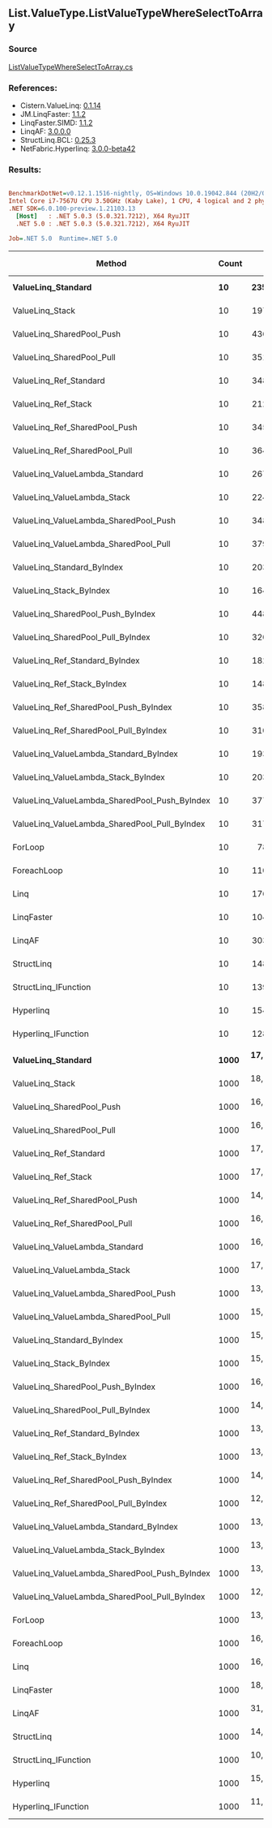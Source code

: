 ﻿## List.ValueType.ListValueTypeWhereSelectToArray

### Source
[ListValueTypeWhereSelectToArray.cs](../LinqBenchmarks/List/ValueType/ListValueTypeWhereSelectToArray.cs)

### References:
- Cistern.ValueLinq: [0.1.14](https://www.nuget.org/packages/Cistern.ValueLinq/0.1.14)
- JM.LinqFaster: [1.1.2](https://www.nuget.org/packages/JM.LinqFaster/1.1.2)
- LinqFaster.SIMD: [1.1.2](https://www.nuget.org/packages/LinqFaster.SIMD/1.0.3)
- LinqAF: [3.0.0.0](https://www.nuget.org/packages/LinqAF/3.0.0.0)
- StructLinq.BCL: [0.25.3](https://www.nuget.org/packages/StructLinq.BCL/0.25.3)
- NetFabric.Hyperlinq: [3.0.0-beta42](https://www.nuget.org/packages/NetFabric.Hyperlinq/3.0.0-beta42)

### Results:
``` ini

BenchmarkDotNet=v0.12.1.1516-nightly, OS=Windows 10.0.19042.844 (20H2/October2020Update)
Intel Core i7-7567U CPU 3.50GHz (Kaby Lake), 1 CPU, 4 logical and 2 physical cores
.NET SDK=6.0.100-preview.1.21103.13
  [Host]   : .NET 5.0.3 (5.0.321.7212), X64 RyuJIT
  .NET 5.0 : .NET 5.0.3 (5.0.321.7212), X64 RyuJIT

Job=.NET 5.0  Runtime=.NET 5.0  

```
|                                        Method | Count |         Mean |      Error |     StdDev |       Median | Ratio | RatioSD |   Gen 0 | Gen 1 | Gen 2 | Allocated |
|---------------------------------------------- |------ |-------------:|-----------:|-----------:|-------------:|------:|--------:|--------:|------:|------:|----------:|
|                            **ValueLinq_Standard** |    **10** |    **235.96 ns** |   **1.346 ns** |   **1.259 ns** |    **236.08 ns** |  **2.99** |    **0.03** |  **0.0725** |     **-** |     **-** |     **152 B** |
|                               ValueLinq_Stack |    10 |    197.11 ns |   1.599 ns |   1.418 ns |    196.96 ns |  2.50 |    0.03 |  0.0725 |     - |     - |     152 B |
|                     ValueLinq_SharedPool_Push |    10 |    436.14 ns |   1.332 ns |   1.181 ns |    436.12 ns |  5.53 |    0.04 |  0.0725 |     - |     - |     152 B |
|                     ValueLinq_SharedPool_Pull |    10 |    351.13 ns |   1.402 ns |   1.170 ns |    351.15 ns |  4.46 |    0.04 |  0.0725 |     - |     - |     152 B |
|                        ValueLinq_Ref_Standard |    10 |    348.48 ns |   0.995 ns |   0.830 ns |    348.65 ns |  4.42 |    0.03 |  0.0725 |     - |     - |     152 B |
|                           ValueLinq_Ref_Stack |    10 |    212.32 ns |   0.676 ns |   0.564 ns |    212.15 ns |  2.70 |    0.02 |  0.0725 |     - |     - |     152 B |
|                 ValueLinq_Ref_SharedPool_Push |    10 |    345.73 ns |   0.735 ns |   0.652 ns |    345.54 ns |  4.39 |    0.04 |  0.0725 |     - |     - |     152 B |
|                 ValueLinq_Ref_SharedPool_Pull |    10 |    364.56 ns |   1.261 ns |   1.053 ns |    364.84 ns |  4.63 |    0.04 |  0.0725 |     - |     - |     152 B |
|                ValueLinq_ValueLambda_Standard |    10 |    267.61 ns |   3.204 ns |   2.840 ns |    267.83 ns |  3.39 |    0.05 |  0.0725 |     - |     - |     152 B |
|                   ValueLinq_ValueLambda_Stack |    10 |    224.51 ns |   2.315 ns |   2.166 ns |    225.10 ns |  2.85 |    0.04 |  0.0725 |     - |     - |     152 B |
|         ValueLinq_ValueLambda_SharedPool_Push |    10 |    348.30 ns |   0.632 ns |   0.528 ns |    348.32 ns |  4.42 |    0.03 |  0.0725 |     - |     - |     152 B |
|         ValueLinq_ValueLambda_SharedPool_Pull |    10 |    379.98 ns |   2.275 ns |   2.128 ns |    380.22 ns |  4.82 |    0.04 |  0.0725 |     - |     - |     152 B |
|                    ValueLinq_Standard_ByIndex |    10 |    203.69 ns |   0.980 ns |   0.818 ns |    203.71 ns |  2.59 |    0.02 |  0.0725 |     - |     - |     152 B |
|                       ValueLinq_Stack_ByIndex |    10 |    164.63 ns |   1.421 ns |   1.329 ns |    164.39 ns |  2.09 |    0.02 |  0.0725 |     - |     - |     152 B |
|             ValueLinq_SharedPool_Push_ByIndex |    10 |    448.65 ns |   1.115 ns |   0.989 ns |    448.44 ns |  5.69 |    0.05 |  0.0725 |     - |     - |     152 B |
|             ValueLinq_SharedPool_Pull_ByIndex |    10 |    320.42 ns |   1.293 ns |   1.080 ns |    320.13 ns |  4.07 |    0.04 |  0.0725 |     - |     - |     152 B |
|                ValueLinq_Ref_Standard_ByIndex |    10 |    182.24 ns |   0.535 ns |   0.474 ns |    182.18 ns |  2.31 |    0.02 |  0.0725 |     - |     - |     152 B |
|                   ValueLinq_Ref_Stack_ByIndex |    10 |    148.32 ns |   0.977 ns |   0.914 ns |    148.59 ns |  1.88 |    0.02 |  0.0725 |     - |     - |     152 B |
|         ValueLinq_Ref_SharedPool_Push_ByIndex |    10 |    358.50 ns |   1.155 ns |   1.024 ns |    358.35 ns |  4.55 |    0.04 |  0.0725 |     - |     - |     152 B |
|         ValueLinq_Ref_SharedPool_Pull_ByIndex |    10 |    310.29 ns |   0.748 ns |   0.625 ns |    310.22 ns |  3.94 |    0.03 |  0.0725 |     - |     - |     152 B |
|        ValueLinq_ValueLambda_Standard_ByIndex |    10 |    193.51 ns |   1.021 ns |   0.905 ns |    193.61 ns |  2.45 |    0.02 |  0.0725 |     - |     - |     152 B |
|           ValueLinq_ValueLambda_Stack_ByIndex |    10 |    203.65 ns |   0.856 ns |   0.758 ns |    203.44 ns |  2.58 |    0.02 |  0.0725 |     - |     - |     152 B |
| ValueLinq_ValueLambda_SharedPool_Push_ByIndex |    10 |    377.74 ns |   1.095 ns |   0.971 ns |    377.80 ns |  4.79 |    0.04 |  0.0725 |     - |     - |     152 B |
| ValueLinq_ValueLambda_SharedPool_Pull_ByIndex |    10 |    317.34 ns |   2.238 ns |   1.984 ns |    317.27 ns |  4.03 |    0.04 |  0.0725 |     - |     - |     152 B |
|                                       ForLoop |    10 |     78.85 ns |   0.664 ns |   0.621 ns |     78.98 ns |  1.00 |    0.00 |  0.2217 |     - |     - |     464 B |
|                                   ForeachLoop |    10 |    110.06 ns |   0.485 ns |   0.430 ns |    109.99 ns |  1.40 |    0.01 |  0.2218 |     - |     - |     464 B |
|                                          Linq |    10 |    176.79 ns |   1.040 ns |   0.973 ns |    176.67 ns |  2.24 |    0.02 |  0.3860 |     - |     - |     808 B |
|                                    LinqFaster |    10 |    104.63 ns |   0.919 ns |   0.815 ns |    104.27 ns |  1.33 |    0.01 |  0.2218 |     - |     - |     464 B |
|                                        LinqAF |    10 |    303.04 ns |   4.755 ns |   4.216 ns |    301.43 ns |  3.84 |    0.06 |  0.2065 |     - |     - |     432 B |
|                                    StructLinq |    10 |    148.61 ns |   0.566 ns |   0.502 ns |    148.47 ns |  1.89 |    0.02 |  0.1223 |     - |     - |     256 B |
|                          StructLinq_IFunction |    10 |    139.98 ns |   9.135 ns |  26.935 ns |    124.21 ns |  1.63 |    0.14 |  0.0725 |     - |     - |     152 B |
|                                     Hyperlinq |    10 |    154.27 ns |   0.969 ns |   0.859 ns |    154.15 ns |  1.96 |    0.02 |  0.0725 |     - |     - |     152 B |
|                           Hyperlinq_IFunction |    10 |    128.33 ns |   1.005 ns |   0.891 ns |    128.26 ns |  1.63 |    0.02 |  0.0725 |     - |     - |     152 B |
|                                               |       |              |            |            |              |       |         |         |       |       |           |
|                            **ValueLinq_Standard** |  **1000** | **17,865.37 ns** | **171.804 ns** | **152.300 ns** | **17,854.26 ns** |  **1.35** |    **0.01** | **30.2734** |     **-** |     **-** |  **64,080 B** |
|                               ValueLinq_Stack |  1000 | 18,120.26 ns | 250.261 ns | 234.094 ns | 18,061.12 ns |  1.37 |    0.02 | 30.2734 |     - |     - |  64,080 B |
|                     ValueLinq_SharedPool_Push |  1000 | 16,492.19 ns | 148.382 ns | 131.537 ns | 16,465.84 ns |  1.24 |    0.01 | 15.1367 |     - |     - |  32,216 B |
|                     ValueLinq_SharedPool_Pull |  1000 | 16,729.63 ns | 157.469 ns | 139.592 ns | 16,695.61 ns |  1.26 |    0.01 | 15.1367 |     - |     - |  32,216 B |
|                        ValueLinq_Ref_Standard |  1000 | 17,083.66 ns |  94.706 ns |  83.955 ns | 17,079.88 ns |  1.29 |    0.01 | 30.2734 |     - |     - |  64,080 B |
|                           ValueLinq_Ref_Stack |  1000 | 17,128.25 ns |  47.986 ns |  40.071 ns | 17,121.58 ns |  1.29 |    0.01 | 30.2734 |     - |     - |  64,080 B |
|                 ValueLinq_Ref_SharedPool_Push |  1000 | 14,186.45 ns |  90.665 ns |  75.709 ns | 14,171.17 ns |  1.07 |    0.01 | 15.1367 |     - |     - |  32,216 B |
|                 ValueLinq_Ref_SharedPool_Pull |  1000 | 16,355.15 ns |  25.072 ns |  22.226 ns | 16,356.49 ns |  1.23 |    0.01 | 15.1367 |     - |     - |  32,216 B |
|                ValueLinq_ValueLambda_Standard |  1000 | 16,242.99 ns | 180.675 ns | 169.003 ns | 16,213.64 ns |  1.22 |    0.02 | 30.2734 |     - |     - |  64,080 B |
|                   ValueLinq_ValueLambda_Stack |  1000 | 17,819.51 ns | 102.276 ns |  90.665 ns | 17,821.02 ns |  1.34 |    0.01 | 30.2734 |     - |     - |  64,080 B |
|         ValueLinq_ValueLambda_SharedPool_Push |  1000 | 13,799.58 ns |  59.084 ns |  52.376 ns | 13,806.09 ns |  1.04 |    0.01 | 15.1367 |     - |     - |  32,216 B |
|         ValueLinq_ValueLambda_SharedPool_Pull |  1000 | 15,503.53 ns |  90.032 ns |  79.811 ns | 15,482.36 ns |  1.17 |    0.01 | 15.1367 |     - |     - |  32,216 B |
|                    ValueLinq_Standard_ByIndex |  1000 | 15,536.49 ns | 116.997 ns | 103.715 ns | 15,524.77 ns |  1.17 |    0.01 | 30.2734 |     - |     - |  64,080 B |
|                       ValueLinq_Stack_ByIndex |  1000 | 15,470.14 ns |  89.644 ns |  79.467 ns | 15,448.33 ns |  1.17 |    0.01 | 30.2734 |     - |     - |  64,080 B |
|             ValueLinq_SharedPool_Push_ByIndex |  1000 | 16,199.56 ns | 143.196 ns | 126.939 ns | 16,179.66 ns |  1.22 |    0.01 | 15.1367 |     - |     - |  32,216 B |
|             ValueLinq_SharedPool_Pull_ByIndex |  1000 | 14,639.16 ns |  51.135 ns |  45.330 ns | 14,638.86 ns |  1.10 |    0.01 | 15.1367 |     - |     - |  32,216 B |
|                ValueLinq_Ref_Standard_ByIndex |  1000 | 13,503.42 ns |  34.473 ns |  26.914 ns | 13,508.69 ns |  1.02 |    0.01 | 30.2887 |     - |     - |  64,080 B |
|                   ValueLinq_Ref_Stack_ByIndex |  1000 | 13,769.07 ns |  71.205 ns |  59.459 ns | 13,757.73 ns |  1.04 |    0.01 | 30.2887 |     - |     - |  64,080 B |
|         ValueLinq_Ref_SharedPool_Push_ByIndex |  1000 | 14,333.31 ns | 108.749 ns |  90.811 ns | 14,326.90 ns |  1.08 |    0.01 | 15.1367 |     - |     - |  32,216 B |
|         ValueLinq_Ref_SharedPool_Pull_ByIndex |  1000 | 12,653.76 ns |  36.164 ns |  33.828 ns | 12,649.82 ns |  0.95 |    0.01 | 15.1367 |     - |     - |  32,216 B |
|        ValueLinq_ValueLambda_Standard_ByIndex |  1000 | 13,863.86 ns | 104.071 ns |  97.348 ns | 13,828.86 ns |  1.04 |    0.01 | 30.2734 |     - |     - |  64,080 B |
|           ValueLinq_ValueLambda_Stack_ByIndex |  1000 | 13,694.07 ns | 121.854 ns | 101.754 ns | 13,710.15 ns |  1.03 |    0.01 | 30.2887 |     - |     - |  64,080 B |
| ValueLinq_ValueLambda_SharedPool_Push_ByIndex |  1000 | 13,506.46 ns |  70.231 ns |  62.258 ns | 13,513.81 ns |  1.02 |    0.01 | 15.1367 |     - |     - |  32,216 B |
| ValueLinq_ValueLambda_SharedPool_Pull_ByIndex |  1000 | 12,869.92 ns |  92.880 ns |  82.336 ns | 12,881.56 ns |  0.97 |    0.01 | 15.1367 |     - |     - |  32,216 B |
|                                       ForLoop |  1000 | 13,268.35 ns |  90.849 ns |  84.980 ns | 13,259.72 ns |  1.00 |    0.00 | 46.5088 |     - |     - |  97,720 B |
|                                   ForeachLoop |  1000 | 16,243.35 ns |  65.394 ns |  61.169 ns | 16,253.87 ns |  1.22 |    0.01 | 46.5088 |     - |     - |  97,720 B |
|                                          Linq |  1000 | 16,305.35 ns | 218.694 ns | 204.567 ns | 16,374.97 ns |  1.23 |    0.01 | 31.2195 |     - |     - |  65,952 B |
|                                    LinqFaster |  1000 | 18,959.47 ns | 163.222 ns | 152.678 ns | 19,026.06 ns |  1.43 |    0.02 | 46.5088 |     - |     - |  97,720 B |
|                                        LinqAF |  1000 | 31,302.17 ns | 457.584 ns | 428.025 ns | 31,319.37 ns |  2.36 |    0.03 | 46.5088 |     - |     - |  97,688 B |
|                                    StructLinq |  1000 | 14,895.27 ns |  78.095 ns |  73.050 ns | 14,884.84 ns |  1.12 |    0.01 | 15.3809 |     - |     - |  32,320 B |
|                          StructLinq_IFunction |  1000 | 10,330.19 ns |  68.547 ns |  64.119 ns | 10,326.45 ns |  0.78 |    0.01 | 15.1367 |     - |     - |  32,216 B |
|                                     Hyperlinq |  1000 | 15,598.28 ns | 190.685 ns | 169.037 ns | 15,571.06 ns |  1.17 |    0.01 | 15.1367 |     - |     - |  32,216 B |
|                           Hyperlinq_IFunction |  1000 | 11,161.32 ns | 100.742 ns |  89.305 ns | 11,149.23 ns |  0.84 |    0.01 | 15.1367 |     - |     - |  32,216 B |

